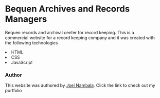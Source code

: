 # Bequen Archives and Records Managers

Bequen records and archival center for record keeping. This is a commercial website for a record keeping company and it was created with the following technologies

<li>HTML</li>
<li>CSS</li>
<li>JavaScript</li>

### Author

This website was authored by <a target="_blank">[Joel Nambala](https://joelnambala.netlify.app)</a>. Click the link to check out my portfolio
